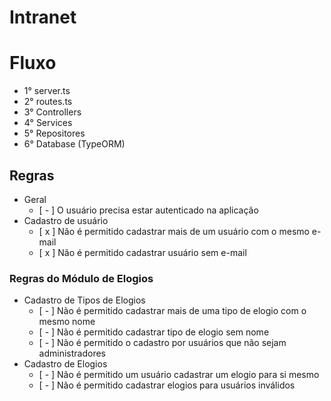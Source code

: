 # Intranet

# Fluxo
- 1° server.ts
- 2° routes.ts
- 3° Controllers
- 4° Services
- 5° Repositores
- 6° Database (TypeORM)
## Regras
- Geral
    - [ - ] O usuário precisa estar autenticado na aplicação
- Cadastro de usuário
    - [ x ] Não é permitido cadastrar mais de um usuário com o mesmo e-mail
    - [ x ] Não é permitido cadastrar usuário sem e-mail
### Regras do Módulo de Elogios
- Cadastro de Tipos de Elogios
    - [ - ] Não é permitido cadastrar mais de uma tipo de elogio com o mesmo nome
    - [ - ] Não é permitido cadastrar tipo de elogio sem nome
    - [ - ] Não é permitido o cadastro por usuários que não sejam administradores
- Cadastro de Elogios
    - [ - ] Não é permitido um usuário cadastrar um elogio para si mesmo
    - [ - ] Não é permitido cadastrar elogios para usuários inválidos